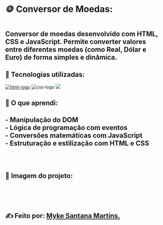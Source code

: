 <h1>🪙 Conversor de Moedas:<h1/>
  
<h2>Conversor de moedas desenvolvido com HTML, CSS e JavaScript. Permite converter valores entre diferentes moedas (como Real, Dólar e Euro) de forma simples e dinâmica.<h2/>
<h2>🚀 Tecnologias utilizadas:</h2>
<a href="https://google.com"><img src="https://img.shields.io/badge/HTML5-E34F26?style=for-the-badge&logo=html5&logoColor=white" alt="html-logo" /></a>
<img src="https://img.shields.io/badge/CSS3-1572B6?style=for-the-badge&logo=css3&logoColor=white" alt="css-logo" />
<img src="https://img.shields.io/badge/JavaScript-F7DF1E?style=for-the-badge&logo=JavaScript&logoColor=white"/>
  
<h2>🧠 O que aprendi:<h2/>
- Manipulação do DOM
  <br/>
- Lógica de programação com eventos
  <br/>
- Conversões matemáticas com JavaScript
  <br/>
- Estruturação e estilização com HTML e CSS
  <br/>
  <br/>
  <br/>

  <h2>📸 Imagem do projeto:<h2/>
  <br/>
  <br/>
 
    
  <a>✍ Feito por: [Myke Santana Martins.](https://www.linkedin.com/in/myke-santana-martins)<a/>

  
